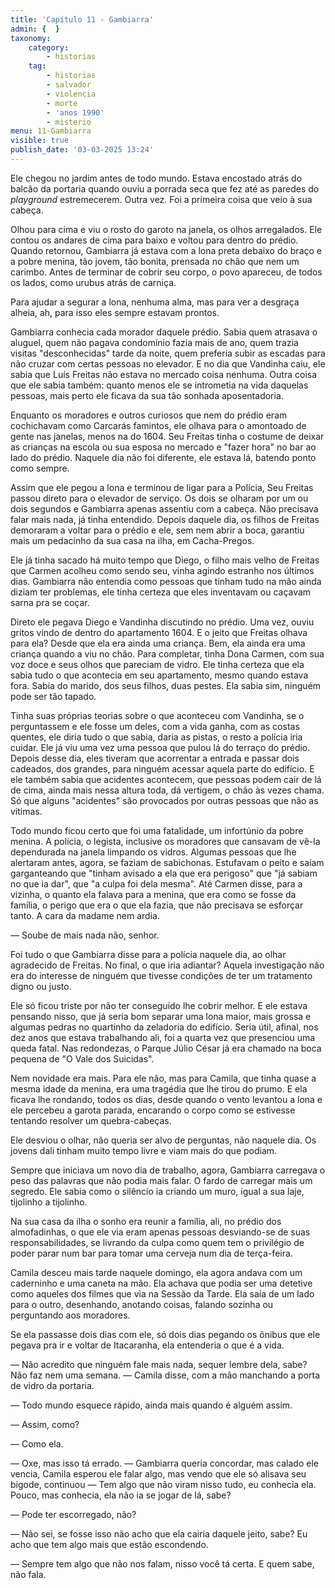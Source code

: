 ```yaml
---
title: 'Capítulo 11 - Gambiarra'
admin: {  }
taxonomy:
    category:
        - historias
    tag:
        - historias
        - salvador
        - violencia
        - morte
        - 'anos 1990'
        - misterio
menu: 11-Gambiarra
visible: true
publish_date: '03-03-2025 13:24'
---
```


Ele chegou no jardim antes de todo mundo. Estava encostado atrás do balcão da portaria quando ouviu a porrada seca que fez até as paredes do *playground* estremecerem. Outra vez. Foi a primeira coisa que veio à sua cabeça.

Olhou para cima e viu o rosto do garoto na janela, os olhos arregalados. Ele contou os andares de cima para baixo e voltou para dentro do prédio. Quando retornou, Gambiarra já estava com a lona preta debaixo do braço e a pobre menina, tão jovem, tão bonita, prensada no chão que nem um carimbo. Antes de terminar de cobrir seu corpo, o povo apareceu, de todos os lados, como urubus atrás de carniça.

Para ajudar a segurar a lona, nenhuma alma, mas para ver a desgraça alheia, ah, para isso eles sempre estavam prontos.

Gambiarra conhecia cada morador daquele prédio. Sabia quem atrasava o aluguel, quem não pagava condomínio fazia mais de ano, quem trazia visitas "desconhecidas" tarde da noite, quem preferia subir as escadas para não cruzar com certas pessoas no elevador. E no dia que Vandinha caiu, ele sabia que Luís Freitas não estava no mercado coisa nenhuma. Outra coisa que ele sabia também: quanto menos ele se intrometia na vida daquelas pessoas, mais perto ele ficava da sua tão sonhada aposentadoria.

Enquanto os moradores e outros curiosos que nem do prédio eram cochichavam como Carcarás famintos, ele olhava para o amontoado de gente nas janelas, menos na do 1604. Seu Freitas tinha o costume de deixar as crianças na escola ou sua esposa no mercado e "fazer hora" no bar ao lado do prédio. Naquele dia não foi diferente, ele estava lá, batendo ponto como sempre.

Assim que ele pegou a lona e terminou de ligar para a Polícia, Seu Freitas passou direto para o elevador de serviço. Os dois se olharam por um ou dois segundos e Gambiarra apenas assentiu com a cabeça. Não precisava falar mais nada, já tinha entendido. Depois daquele dia, os filhos de Freitas demoraram a voltar para o prédio e ele, sem nem abrir a boca, garantiu mais um pedacinho da sua casa na ilha, em Cacha-Pregos.

Ele já tinha sacado há muito tempo que Diego, o filho mais velho de Freitas que Carmen acolheu como sendo seu, vinha agindo estranho nos últimos dias. Gambiarra não entendia como pessoas que tinham tudo na mão ainda diziam ter problemas, ele tinha certeza que eles inventavam ou caçavam sarna pra se coçar.

Direto ele pegava Diego e Vandinha discutindo no prédio. Uma vez, ouviu gritos vindo de dentro do apartamento 1604. E o jeito que Freitas olhava para ela? Desde que ela era ainda uma criança. Bem, ela ainda era uma criança quando a viu no chão. Para completar, tinha Dona Carmen, com sua voz doce e seus olhos que pareciam de vidro. Ele tinha certeza que ela sabia tudo o que acontecia em seu apartamento, mesmo quando estava fora. Sabia do marido, dos seus filhos, duas pestes. Ela sabia sim, ninguém pode ser tão tapado.

Tinha suas próprias teorias sobre o que aconteceu com Vandinha, se o perguntassem e ele fosse um deles, com a vida ganha, com as costas quentes, ele diria tudo o que sabia, daria as pistas, o resto a polícia iria cuidar. Ele já viu uma vez uma pessoa que pulou lá do terraço do prédio. Depois desse dia, eles tiveram que acorrentar a entrada e passar dois cadeados, dos grandes, para ninguém acessar aquela parte do edifício. E ele também sabia que acidentes acontecem, que pessoas podem cair de lá de cima, ainda mais nessa altura toda, dá vertigem, o chão às vezes chama. Só que alguns "acidentes" são provocados por outras pessoas que não as vítimas.

Todo mundo ficou certo que foi uma fatalidade, um infortúnio da pobre menina. A polícia, o legista, inclusive os moradores que cansavam de vê-la dependurada na janela limpando os vidros. Algumas pessoas que lhe alertaram antes, agora, se faziam de sabichonas. Estufavam o peito e saíam garganteando que "tinham avisado a ela que era perigoso" que "já sabiam no que ia dar", que "a culpa foi dela mesma". Até Carmen disse, para a vizinha, o quanto ela falava para a menina, que era como se fosse da família, o perigo que era o que ela fazia, que não precisava se esforçar tanto. A cara da madame nem ardia.

— Soube de mais nada não, senhor.

Foi tudo o que Gambiarra disse para a polícia naquele dia, ao olhar agradecido de Freitas. No final, o que iria adiantar? Aquela investigação não era do interesse de ninguém que tivesse condições de ter um tratamento digno ou justo.

Ele só ficou triste por não ter conseguido lhe cobrir melhor. E ele estava pensando nisso, que já seria bom separar uma lona maior, mais grossa e algumas pedras no quartinho da zeladoria do edifício. Seria útil, afinal, nos dez anos que estava trabalhando ali, foi a quarta vez que presenciou uma queda fatal. Nas redondezas, o Parque Júlio César já era chamado na boca pequena de "O Vale dos Suicidas".

Nem novidade era mais. Para ele não, mas para Camila, que tinha quase a mesma idade da menina, era uma tragédia que lhe tirou do prumo. E ela ficava lhe rondando, todos os dias, desde quando o vento levantou a lona e ele percebeu a garota parada, encarando o corpo como se estivesse tentando resolver um quebra-cabeças.

Ele desviou o olhar, não queria ser alvo de perguntas, não naquele dia. Os jovens dali tinham muito tempo livre e viam mais do que podiam.

Sempre que iniciava um novo dia de trabalho, agora, Gambiarra carregava o peso das palavras que não podia mais falar. O fardo de carregar mais um segredo. Ele sabia como o silêncio ia criando um muro, igual a sua laje, tijolinho a tijolinho.

Na sua casa da ilha o sonho era reunir a família, ali, no prédio dos almofadinhas, o que ele via eram apenas pessoas desviando-se de suas responsabilidades, se livrando da culpa como quem tem o privilégio de poder parar num bar para tomar uma cerveja num dia de terça-feira.

Camila desceu mais tarde naquele domingo, ela agora andava com um caderninho e uma caneta na mão. Ela achava que podia ser uma detetive como aqueles dos filmes que via na Sessão da Tarde. Ela saía de um lado para o outro, desenhando, anotando coisas, falando sozinha ou perguntando aos moradores.

Se ela passasse dois dias com ele, só dois dias pegando os ônibus que ele pegava pra ir e voltar de Itacaranha, ela entenderia o que é a vida.

— Não acredito que ninguém fale mais nada, sequer lembre dela, sabe? Não faz nem uma semana. — Camila disse, com a mão manchando a porta de vidro da portaria.

— Todo mundo esquece rápido, ainda mais quando é alguém assim.

— Assim, como?

— Como ela.

— Oxe, mas isso tá errado. — Gambiarra queria concordar, mas calado ele vencia, Camila esperou ele falar algo, mas vendo que ele só alisava seu bigode, continuou — Tem algo que não viram nisso tudo, eu conhecia ela. Pouco, mas conhecia, ela não ia se jogar de lá, sabe?

— Pode ter escorregado, não?

— Não sei, se fosse isso não acho que ela cairia daquele jeito, sabe? Eu acho que tem algo mais que estão escondendo.

— Sempre tem algo que não nos falam, nisso você tá certa. E quem sabe, não fala.